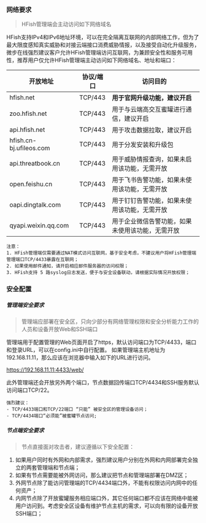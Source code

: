### 网络要求

> HFish管理端会主动访问如下网络域名

HFish支持IPv4和IPv6地址环境，可以在完全隔离互联网的内部网络工作，但为了最大限度感知真实威胁和对接云端接口消费威胁情报，以及接受自动化升级服务，微步在线强烈建议客户允许HFish管理端访问互联网，为兼顾安全性和服务可用性，推荐用户仅允许HFish管理端主动访问如下网络域名、地址和端口：

| 开放地址                | 协议/端口 | 访问目的                                         |
| ----------------------- | --------- | ------------------------------------------------ |
| hfish.net                | TCP/443   | **用于官网升级功能，建议开启**                   |
| zoo.hfish.net           | TCP/443   | 用于与云端高交互蜜罐进行通信，建议开启           |
| api.hfish.net           | TCP/443   | 用于攻击数据拉取，建议开启                       |
| hfish.cn-bj.ufileos.com | TCP/443   | 用于分发安装和升级包                             |
| api.threatbook.cn       | TCP/443   | 用于威胁情报查询，如果未启用该功能，无需开放     |
| open.feishu.cn          | TCP/443   | 用于飞书告警功能，如果未使用该功能，无需开放     |
| oapi.dingtalk.com       | TCP/443   | 用于钉钉告警功能，如果未使用该功能，无需开放     |
| qyapi.weixin.qq.com     | TCP/443   | 用于企业微信告警功能，如果未使用该功能，无需开放 |


```
注意：
1. HFish管理端仅需要通过NAT模式访问互联网，基于安全考虑，不建议用户将HFish管理端管理端口TCP/4433暴露在互联网；
2. 如果使用邮件通知，请开启相应邮件服务器的访问权限；
3. HFish支持 5 路syslog日志发送，便于与安全设备联动，请根据实际情况开放权限；
```


### 安全配置

##### 管理端安全要求

> 管理端应部署在安全区，只向少部分有网络管理权限和安全分析能力工作的人员和设备开放Web和SSH端口

管理端用于配置管理的Web页面开启了https，默认访问端口为TCP/4433，端口和登录URL，可以在config.ini中自行配置。
如果管理端主机地址为192.168.11.11，那么应该在浏览器中输入如下的URL进行访问。

https://192.168.11.11:4433/web/


此外管理端还会开放另外两个端口，节点数据回传端口TCP/4434和SSH服务默认访问端口TCP/22。

```
强烈建议：
- TCP/4433端口和TCP/22端口 “只能” 被安全区的管理设备访问；
- TCP/4434端口“必须能”被蜜罐节点访问;
```


##### 节点端安全要求

> 节点直接面对攻击者，建议遵循以下安全配置：

1. 如果用户同时有外网和内部需求，强烈建议用户分别在外网和内网部署完全独立的两套管理端和节点端；
2. 如果有节点需要能被外网访问，那么建议把节点和管理端部署在DMZ区；
3. 外网节点除了能访问管理端的TCP/4434端口外，不能有权限访问内网中的任何资产；
4. 内网节点除了开放蜜罐服务相应端口外，其它任何端口都不应该在网络中能被用户访问到。考虑安全区设备有维护节点主机的需求，可以向有限的设备开放SSH端口；
